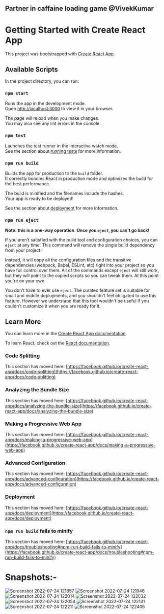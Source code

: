 ## Partner in caffaine loading game  @VivekKumar

# Getting Started with Create React App

This project was bootstrapped with [Create React App](https://github.com/facebook/create-react-app).

## Available Scripts

In the project directory, you can run:

### `npm start`

Runs the app in the development mode.\
Open [http://localhost:3000](http://localhost:3000) to view it in your browser.

The page will reload when you make changes.\
You may also see any lint errors in the console.

### `npm test`

Launches the test runner in the interactive watch mode.\
See the section about [running tests](https://facebook.github.io/create-react-app/docs/running-tests) for more information.

### `npm run build`

Builds the app for production to the `build` folder.\
It correctly bundles React in production mode and optimizes the build for the best performance.

The build is minified and the filenames include the hashes.\
Your app is ready to be deployed!

See the section about [deployment](https://facebook.github.io/create-react-app/docs/deployment) for more information.

### `npm run eject`

**Note: this is a one-way operation. Once you `eject`, you can't go back!**

If you aren't satisfied with the build tool and configuration choices, you can `eject` at any time. This command will remove the single build dependency from your project.

Instead, it will copy all the configuration files and the transitive dependencies (webpack, Babel, ESLint, etc) right into your project so you have full control over them. All of the commands except `eject` will still work, but they will point to the copied scripts so you can tweak them. At this point you're on your own.

You don't have to ever use `eject`. The curated feature set is suitable for small and middle deployments, and you shouldn't feel obligated to use this feature. However we understand that this tool wouldn't be useful if you couldn't customize it when you are ready for it.

## Learn More

You can learn more in the [Create React App documentation](https://facebook.github.io/create-react-app/docs/getting-started).

To learn React, check out the [React documentation](https://reactjs.org/).

### Code Splitting

This section has moved here: [https://facebook.github.io/create-react-app/docs/code-splitting](https://facebook.github.io/create-react-app/docs/code-splitting)

### Analyzing the Bundle Size

This section has moved here: [https://facebook.github.io/create-react-app/docs/analyzing-the-bundle-size](https://facebook.github.io/create-react-app/docs/analyzing-the-bundle-size)

### Making a Progressive Web App

This section has moved here: [https://facebook.github.io/create-react-app/docs/making-a-progressive-web-app](https://facebook.github.io/create-react-app/docs/making-a-progressive-web-app)

### Advanced Configuration

This section has moved here: [https://facebook.github.io/create-react-app/docs/advanced-configuration](https://facebook.github.io/create-react-app/docs/advanced-configuration)

### Deployment

This section has moved here: [https://facebook.github.io/create-react-app/docs/deployment](https://facebook.github.io/create-react-app/docs/deployment)

### `npm run build` fails to minify

This section has moved here: [https://facebook.github.io/create-react-app/docs/troubleshooting#npm-run-build-fails-to-minify](https://facebook.github.io/create-react-app/docs/troubleshooting#npm-run-build-fails-to-minify)

# Snapshots:-

![Screenshot 2022-07-24 121857](https://user-images.githubusercontent.com/69913428/180636111-8b167c7f-7eec-4b6a-b585-17d010cf985c.png)
![Screenshot 2022-07-24 121946](https://user-images.githubusercontent.com/69913428/180636114-4bcbbed0-c9ff-43fb-9cc7-7175eb3f6cbc.png)
![Screenshot 2022-07-24 122014](https://user-images.githubusercontent.com/69913428/180636115-0d9c6c69-ec2b-4e6d-9f34-edf25fd67b10.png)
![Screenshot 2022-07-24 122032](https://user-images.githubusercontent.com/69913428/180636116-e495a4cd-9748-49f9-bc8b-22fe3e6092ec.png)
![Screenshot 2022-07-24 122054](https://user-images.githubusercontent.com/69913428/180636117-0aae75e6-6474-4ac6-8fab-c8b5df5d79ef.png)
![Screenshot 2022-07-24 122131](https://user-images.githubusercontent.com/69913428/180636118-2510d67f-fca8-4c87-950c-a0b50ede6069.png)
![Screenshot 2022-07-24 122211](https://user-images.githubusercontent.com/69913428/180636120-544cc2f9-5efc-47fb-b23d-f2593d4c86b7.png)
![Screenshot 2022-07-24 122405](https://user-images.githubusercontent.com/69913428/180636122-a523fc66-bf98-4564-8487-db558ab3acde.png)
